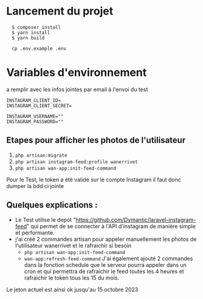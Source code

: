 # Lancement du projet 

      $ composer install
	  $ yarn install
	  $ yarn build

	  cp .env.example .env
    
# Variables d'environnement

a remplir avec les infos jointes par email à l'envoi du test
 
    INSTAGRAM_CLIENT_ID=
    INSTAGRAM_CLIENT_SECRET=
    
    INSTAGRAM_USERNAME=""
    INSTAGRAM_PASSWORD=""


## Etapes pour afficher les photos de l'utilisateur

 1. `php artisan:migrate`
 2. `php artisan instagram-feed:profile wanerrivet`
 3. `php artisan wan-app:init-feed-command`

Pour le Test, le token a été validé sur le compte Instagram il faut donc dumper la bdd ci jointe 

## Quelques explications : 

 - Le Test utilise le depot "https://github.com/Dymantic/laravel-instagram-feed" qui permet de se connecter à l'API d'instagram de manière simple et performante.
 - j'ai créé 2 commandes artisan pour appeler manuellement les photos de l'utilisateur wanerrivet et le rafraichir si besoin 
	 - `php artisan wan-app:init-feed-command`
	 - `wan-app:refresh-feed-command`
 J'ai également ajouté 2 commandes dans la fonction schedule que le serveur pourra appeler dans un cron et qui permettra de rafraichir le feed toutes les 4 heures et rafraichir le token tous les 15 du mois.

Le jeton actuel est ainsi ok jusqu'au 15 octobre  2023


